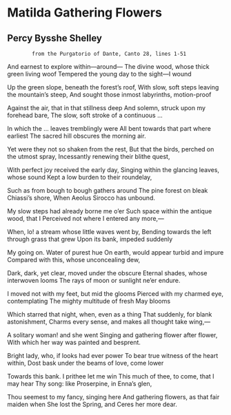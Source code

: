 # Matilda Gathering Flowers
## Percy Bysshe Shelley
            from the Purgatorio of Dante, Canto 28, lines 1-51
And earnest to explore within—around—
The divine wood, whose thick green living woof
Tempered the young day to the sight—I wound

Up the green slope, beneath the forest’s roof,
With slow, soft steps leaving the mountain’s steep,
And sought those inmost labyrinths, motion-proof

Against the air, that in that stillness deep
And solemn, struck upon my forehead bare,
The slow, soft stroke of a continuous ...

In which the ... leaves tremblingly were
All bent towards that part where earliest
The sacred hill obscures the morning air.

Yet were they not so shaken from the rest,
But that the birds, perched on the utmost spray,
Incessantly renewing their blithe quest,

With perfect joy received the early day,
Singing within the glancing leaves, whose sound
Kept a low burden to their roundelay,

Such as from bough to bough gathers around
The pine forest on bleak Chiassi’s shore,
When Aeolus Sirocco has unbound.

My slow steps had already borne me o’er
Such space within the antique wood, that I
Perceived not where I entered any more,—

When, lo! a stream whose little waves went by,
Bending towards the left through grass that grew
Upon its bank, impeded suddenly

My going on. Water of purest hue
On earth, would appear turbid and impure
Compared with this, whose unconcealing dew,

Dark, dark, yet clear, moved under the obscure
Eternal shades, whose interwoven looms
The rays of moon or sunlight ne’er endure.

I moved not with my feet, but mid the glooms
Pierced with my charmed eye, contemplating
The mighty multitude of fresh May blooms

Which starred that night, when, even as a thing
That suddenly, for blank astonishment,
Charms every sense, and makes all thought take wing,—

A solitary woman! and she went
Singing and gathering flower after flower,
With which her way was painted and besprent.

Bright lady, who, if looks had ever power
To bear true witness of the heart within,
Dost bask under the beams of love, come lower

Towards this bank. I prithee let me win
This much of thee, to come, that I may hear
Thy song: like Proserpine, in Enna’s glen,

Thou seemest to my fancy, singing here
And gathering flowers, as that fair maiden when
She lost the Spring, and Ceres her more dear.